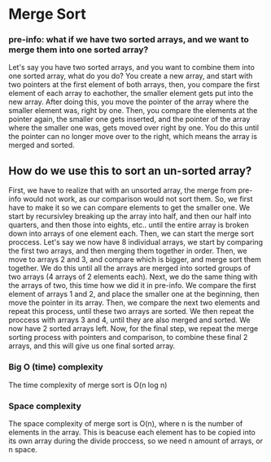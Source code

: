 # Merge Sort

### pre-info: what if we have two sorted arrays, and we want to merge them into one sorted array?

Let's say you have two sorted arrays, and you want to combine them into one sorted array, what do you do? You create a new array, and start with two pointers at the first element of both arrays, then, you compare the first element of each array to eachother, the smaller element gets put into the new array. After doing this, you move the pointer of the array where the smaller element was, right by one. Then, you compare the elements at the pointer again, the smaller one gets inserted, and the pointer of the array where the smaller one was, gets moved over right by one. You do this until the pointer can no longer move over to the right, which means the array is merged and sorted.

## How do we use this to sort an un-sorted array?

First, we have to realize that with an unsorted array, the merge from pre-info would not work, as our comparison would not sort them. So, we first have to make it so we can compare elements to get the smaller one. We start by recursivley breaking up the array into half, and then our half into quarters, and then those into eights, etc.. until the entire array is broken down into arrays of one element each. Then, we can start the merge sort proccess. Let's say we now have 8 individual arrays, we start by comparing the first two arrays, and then merging them together in order. Then, we move to arrays 2 and 3, and compare which is bigger, and merge sort them together. We do this until all the arrays are merged into sorted groups of two arrays (4 arrays of 2 elements each). Next, we do the same thing with the arrays of two, this time how we did it in pre-info. We compare the first element of arrays 1 and 2, and place the smaller one at the beginning, then move the pointer in its array. Then, we compare the next two elements and repeat this process, until these two arrays are sorted. We then repeat the proccess with arrays 3 and 4, until they are also merged and sorted. We now have 2 sorted arrays left. Now, for the final step, we repeat the merge sorting process with pointers and comparison, to combine these final 2 arrays, and this will give us one final sorted array.

### Big O (time) complexity

The time complexity of merge sort is O(n log n)

### Space complexity

The space complexity of merge sort is O(n), where n is the number of elements in the array. This is beacuse each element has to be copied into its own array during the divide proccess, so we need n amount of arrays, or n space.
